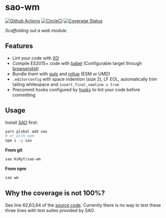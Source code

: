 # sao-wm
[![Github Actions](https://github.com/KsRyY/sao-wm/workflows/CI/badge.svg)](https://github.com/KsRyY/sao-wm/commits/master) [![CircleCI](https://circleci.com/gh/KsRyY/sao-wm.svg?style=svg)](https://circleci.com/gh/KsRyY/sao-wm) [![Coverage Status](https://coveralls.io/repos/github/KsRyY/sao-wm/badge.svg?branch=master)](https://coveralls.io/github/KsRyY/sao-wm?branch=master)

*Scaffolding out a web module.*

## Features
* Lint your code with [XO](https://github.com/xojs/xo)
* Compile ES2015+ code with [babel](https://github.com/babel/babel) (Configurable target through [browserslist](https://github.com/browserslist/browserslist))
* Bundle them with [gulp](https://github.com/gulpjs/gulp) and [rollup](https://github.com/rollup/rollup) (ESM or UMD)
* `.editorconfig` with space indention (size 2), LF EOL, automatically trim tailing whitespace and `insert_final_newline = true`
* Precommit hooks configured by [husky](http://npm.im/husky) to lint your code before committing

## Usage

Install [SAO](https://github.com/saojs/sao) first:
``` bash
yarn global add sao
# or with npm
npm i -g sao
```

**From git**
``` bash
sao KsRyY/sao-wm
```

**From npm**
``` bash
sao wm
```

## Why the coverage is not 100%?

See line 62,63,64 of the [source code](saofile.js).
Currently there is no way to test these three lines with test suites provided by SAO.
